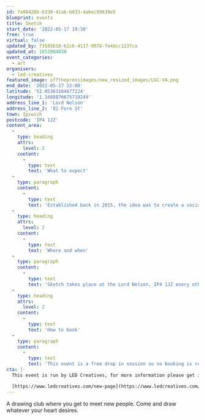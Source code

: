 ```yaml
---
id: fa98428b-6330-41a6-b033-4a6ec89639e5
blueprint: events
title: Sketch
start_date: '2022-05-17 19:30'
free: true
virtual: false
updated_by: 73585618-b2c6-4117-9078-fe4dcc123fca
updated_at: 1652084830
event_categories:
  - art
organisers:
  - led-creatives
featured_image: offthepressimages/new_resized_images/LGC-VA.png
end_date: '2022-05-17 22:00'
latitude: '52.05363164877224'
longitude: '1.1608876675719249'
address_line_1: 'Lord Nelson'
address_line_2: '81 Fore St'
town: Ipswich
postcode: 'IP4 1JZ'
content_area:
  -
    type: heading
    attrs:
      level: 2
    content:
      -
        type: text
        text: 'What to expect'
  -
    type: paragraph
    content:
      -
        type: text
        text: 'Established back in 2015, the idea was to create a social space for anyone with an interest in art to come together and meet like-minded people. Sketch has become a regular meet-up for many individuals - whether you’re completely new to drawing, or have been sketching all of your life, you’re always welcome. Oh, and it’s free!'
  -
    type: heading
    attrs:
      level: 2
    content:
      -
        type: text
        text: 'Where and when'
  -
    type: paragraph
    content:
      -
        type: text
        text: 'Sketch takes place at the Lord Nelson, IP4 1JZ every other Tuesday at 7:30pm. '
  -
    type: heading
    attrs:
      level: 2
    content:
      -
        type: text
        text: 'How to book'
  -
    type: paragraph
    content:
      -
        type: text
        text: 'This event is a free drop in session so no booking is required.'
cta: |-
  This event is run by LED Creatives, for more information please get in touch via:

  [https://www.ledcreatives.com/new-page](https://www.ledcreatives.com/new-page)
---
```

A drawing club where you get to meet new people. Come and draw whatever your heart desires.